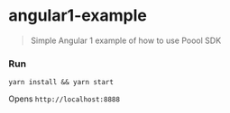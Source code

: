 # angular1-example

> Simple Angular 1 example of how to use Poool SDK

### Run

`yarn install && yarn start`

Opens `http://localhost:8888`
